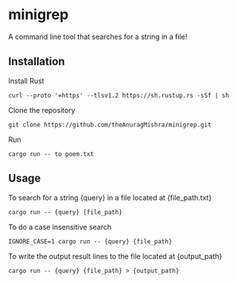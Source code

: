 # minigrep

A command line tool that searches for a string in a file!

## Installation

Install Rust
  ```
  curl --proto '=https' --tlsv1.2 https://sh.rustup.rs -sSf | sh
  ```
Clone the repository
  ```
  git clone https://github.com/theAnuragMishra/minigrep.git
  ```
Run
```
cargo run -- to poem.txt
```

## Usage

To search for a string {query} in a file located at {file_path.txt}
```
cargo run -- {query} {file_path}
```


To do a case insensitive search
```
IGNORE_CASE=1 cargo run -- {query} {file_path}
```


To write the output result lines to the file located at {output_path}
```
cargo run -- {query} {file_path} > {output_path}
```
